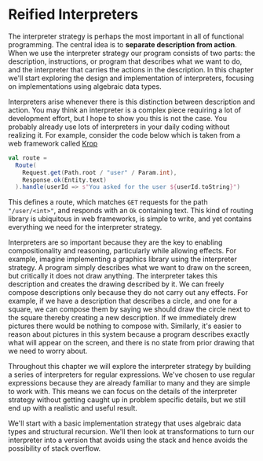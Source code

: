 # Reified Interpreters

The interpreter strategy is perhaps the most important in all of functional programming. The central idea is to **separate description from action**. When we use the interpreter strategy our program consists of two parts: the description, instructions, or program that describes what we want to do, and the interpreter that carries the actions in the description. In this chapter we'll start exploring the design and implementation of interpreters, focusing on implementations using algebraic data types. 

Interpreters arise whenever there is this distinction between description and action. You may think an interpreter is a complex piece requiring a lot of development effort, but I hope to show you this is not the case. You probably already use lots of interpreters in your daily coding without realizing it. For example, consider the code below which is taken from a web framework called [Krop][krop]

```scala
val route =
  Route(
    Request.get(Path.root / "user" / Param.int),
    Response.ok(Entity.text)
  ).handle(userId => s"You asked for the user ${userId.toString}")
```

This defines a route, which matches `GET` requests for the path `"/user/<int>"`, and responds with an `Ok` containing text. This kind of routing library is ubiquitous in web frameworks, is simple to write, and yet contains everything we need for the interpreter strategy.

Interpreters are so important because they are the key to enabling compositionality and reasoning, particularly while allowing effects. For example, imagine implementing a graphics library using the interpreter strategy. A program simply describes what we want to draw on the screen, but critically it does not draw anything. The interpreter takes this description and creates the drawing described by it. We can freely compose descriptions only because they do not carry out any effects. For example, if we have a description that describes a circle, and one for a square, we can compose them by saying we should draw the circle next to the square thereby creating a new description. If we immediately drew pictures there would be nothing to compose with. Similarly, it's easier to reason about pictures in this system because a program describes exactly what will appear on the screen, and there is no state from prior drawing that we need to worry about.

Throughout this chapter we will explore the interpreter strategy by building a series of interpreters for regular expressions. We've chosen to use regular expressions because they are already familiar to many and they are simple to work with. This means we can focus on the details of the interpreter strategy without getting caught up in problem specific details, but we still end up with a realistic and useful result.

We'll start with a basic implementation strategy that uses algebraic data types and structural recursion. We'll then look at transformations to turn our interpreter into a version that avoids using the stack and hence avoids the possibility of stack overflow.


[krop]: https://github.com/creativescala/krop
